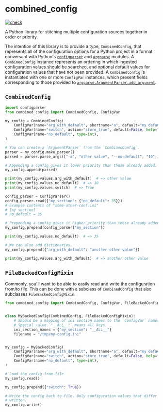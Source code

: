 # combined_config
[![check](https://github.com/perfect5th/combined_config/actions/workflows/check.yml/badge.svg)](https://github.com/perfect5th/combined_config/actions/workflows/check.yml)

 A Python library for stitching multiple configuration sources together in order or priority.

The intention of this library is to provide a type, `CombinedConfig`, that represents all of the
configuration options for a Python project in a format conversant with Python's
[`configparser`](https://docs.python.org/3/library/configparser.html) and
[`argparse`](https://docs.python.org/3/library/argparse.html) modules. A `CombinedConfig` instance
represents an ordering in which ingested configuration values should be searched, and optional
default values for configuration values that have not been provided. A `CombinedConfig` is
instantiated with one or more `ConfigVar` instances, which present fields corresponding to those
provided to
[`argparse.ArgumentParser.add_argument`](https://docs.python.org/3/library/argparse.html#argparse.ArgumentParser.add_argument).

## `CombinedConfig`

```python
import configparser
from combined_config import CombinedConfig, ConfigVar

my_config = CombinedConfig(
    ConfigVar(name="arg_with_default", shortname="a", default="my default"),
    ConfigVar(name="switch", action="store_true", default=False, help="Turns on the frobnicator"),
    ConfigVar(name="no_default", type=int),
)

# You can create a `ArgumentParser` from the `CombinedConfig`.
parser = my_config.make_parser()
parsed = parser.parse_args(["-a", "other value", "--no-default", "10", "--switch"])

# Appending a config gives it lower priority than those already added.
my_config.append(parsed)

print(my_config.values.arg_with_default)  # => other value
print(my_config.values.no_default)  # => 10
print(my_config.values.switch)  # => True

config_parser = ConfigParser()
config_parser.read({"my_section": {"no_default": 35}})
# Example contents of "some-other-conf.ini"
# [my_section]
# no_default = 35

# Prepending a config gives it higher priority than those already added.
my_config.prepend(config_parser["my_section"])

print(my_config.values.no_default)  # => 35

# We can also add dictionaries.
my_config.prepend({"arg_with_default": "another other value"})

print(my_config.values.arg_with_default)  # => another other value
```

## `FileBackedConfigMixin`

Commonly, you'll want to be able to easily read and write the configuration from/to file. This can
be done with a subclass of `CombinedConfig` that also subclasses `FileBackedConfigMixin`.

```python
from combined_config import CombinedConfig, ConfigVar, FileBackedConfigMixin


class MyBackedConfig(CombinedConfig, FileBackedConfigMixin):
    # Should be a mapping of ini section names to the `ConfigVar` names that will be stored there.
    # Special value `"__ALL__"` means all keys.
    ini_section_names = {"my_section": "__ALL__"}
    filename = "/tmp/my-config.ini"


my_config = MyBackedConfig(
    ConfigVar(name="arg_with_default", shortname="a", default="my default"),
    ConfigVar(name="switch", action="store_true", default=False, help="Turns on the frobnicator"),
    ConfigVar(name="no_default", type=int),
)

# Load the config from file.
my_config.read()

my_config.prepend({"switch": True})

# Write the config back to file. Only configuration values that differ from their defaults will be
# written.
my_config.write()
```
